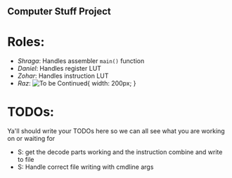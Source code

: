 ## Computer Stuff Project

# Roles:
- *Shraga*: Handles assembler ```main()``` function
- *Daniel*: Handles register LUT
- *Zohar*: Handles instruction LUT
- *Raz*: ![To be Continued](https://www.pngmagic.com/product_images/to-be-continued-arrow-png.png){ width: 200px; }

# TODOs:
Ya'll should write your TODOs here so we can all see what you are working on or waiting for

 - S: get the decode parts working and the instruction combine and write to file
 - S: Handle correct file writing with cmdline args